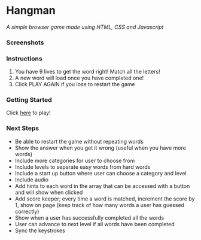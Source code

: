 # Hangman 
*A simple browser game made using HTML, CSS and Javascript*

### Screenshots

### Instructions
1. You have 9 lives to get the word right! Match all the letters!
2. A new word will load once you have completed one!
3. Click PLAY AGAIN if you lose to restart the game

### Getting Started
Click [here](https://tiffbouchard.github.io) to play!

### Next Steps
- Be able to restart the game without repeating words
- Show the answer when you get it wrong (useful when you have more words)
- Include more categories for user to choose from
- Include levels to separate easy words from hard words
- Include a start up button where user can choose a category and level
- Include audio 
- Add hints to each word in the array that can be accessed with a button and will show when clicked
- Add score keeper; every time a word is matched, increment the score by 1, show on page (keep track of how many words a user has guessed correctly)
- Show when a user has successfully completed all the words 
- User can advance to next level if all words have been completed
- Sync the keystrokes 

